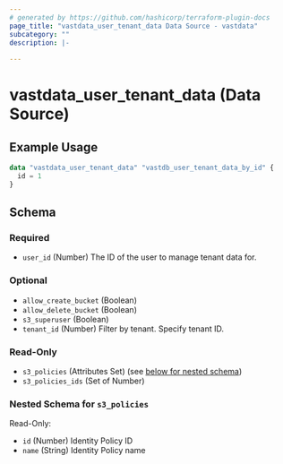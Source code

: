 ```yaml
---
# generated by https://github.com/hashicorp/terraform-plugin-docs
page_title: "vastdata_user_tenant_data Data Source - vastdata"
subcategory: ""
description: |-
  
---
```


# vastdata_user_tenant_data (Data Source)



## Example Usage

```terraform
data "vastdata_user_tenant_data" "vastdb_user_tenant_data_by_id" {
  id = 1
}
```

<!-- schema generated by tfplugindocs -->
## Schema

### Required

- `user_id` (Number) The ID of the user to manage tenant data for.

### Optional

- `allow_create_bucket` (Boolean)
- `allow_delete_bucket` (Boolean)
- `s3_superuser` (Boolean)
- `tenant_id` (Number) Filter by tenant. Specify tenant ID.

### Read-Only

- `s3_policies` (Attributes Set) (see [below for nested schema](#nestedatt--s3_policies))
- `s3_policies_ids` (Set of Number)

<a id="nestedatt--s3_policies"></a>
### Nested Schema for `s3_policies`

Read-Only:

- `id` (Number) Identity Policy ID
- `name` (String) Identity Policy name
